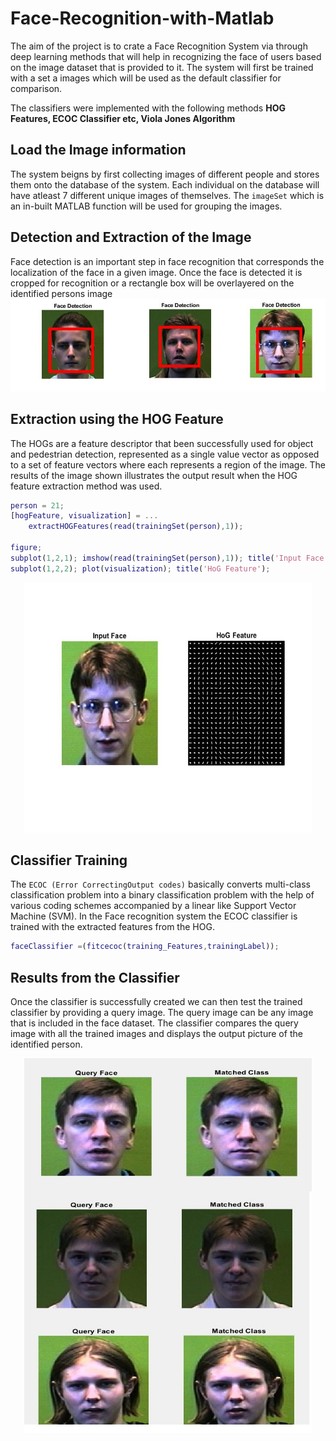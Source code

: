 # Face-Recognition-with-Matlab


The aim of the project is to crate a Face Recognition System via through deep learning methods that will help in recognizing the face of users based on the image dataset 
that is provided to it. The system will first be trained with a set a images which will be used as the default classifier for comparison.

The classifiers were implemented with the following methods **HOG Features, ECOC Classifier etc, Viola Jones Algorithm**


## Load the Image information 
The system beigns by first collecting images of different people and stores them onto the database of the system. Each individual on the database will have 
atleast 7 different unique images of themselves. 
The `imageSet` which is an in-built MATLAB function will be used for grouping the images. 

## Detection and Extraction of the Image
Face detection is an important step in face recognition that corresponds the localization of the face in a given image. Once the face is detected it is cropped for recognition or a rectangle box will be overlayered on the identified persons image
![GitHub Logo](/images/all.jpg)

## Extraction using the HOG Feature 
The HOGs are a feature descriptor that been successfully used for object and pedestrian detection, represented as a single value vector as opposed to a set of feature vectors where each represents a region of the image. The results of the image shown illustrates the output result when the HOG feature extraction
method was used.

```MATLAB
person = 21;
[hogFeature, visualization] = ...
    extractHOGFeatures(read(trainingSet(person),1));

figure;
subplot(1,2,1); imshow(read(trainingSet(person),1)); title('Input Face');
subplot(1,2,2); plot(visualization); title('HoG Feature');

```
                  
<p align="center">
  <img width="460" height="400" src="/images/pp2.jpg">
</p>

## Classifier Training
 The `ECOC (Error CorrectingOutput codes)` basically converts multi-class classification problem into a binary classification problem with the help of various coding
schemes accompanied by a linear like Support Vector Machine (SVM).
In the Face recognition system the ECOC classifier is trained with the extracted features from the HOG.

```MATLAB
faceClassifier =(fitcecoc(training_Features,trainingLabel));
```
## Results from the Classifier 
Once the classifier is successfully created we can then test the trained classifier by providing a query image. The query image can be any image that is included in the face dataset. The classifier compares the query image with all the trained images and displays the output picture of the identified person.

<p align="center">
  <img width="460" height="600" src="/images/final_result.jpg">
</p>

